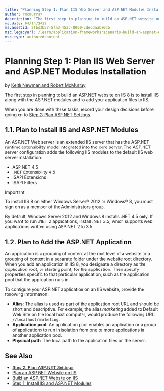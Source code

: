 ```yaml
---
title: "Planning Step 1: Plan IIS Web Server and ASP.NET Modules Installation"
author: rmcmurray
description: "The first step in planning to build an ASP.NET website on IIS 8 is to install IIS along with the ASP.NET modules and to add your application files to IIS."
ms.date: 04/14/2013
ms.assetid: 2fbd3b57-5fa3-453c-8060-cdecdaabe6db
msc.legacyurl: /learn/application-frameworks/scenario-build-an-aspnet-website-on-iis/planning-step-1-plan-iis-web-server-and-asp-net-modules-installation
msc.type: authoredcontent
---
```

Planning Step 1: Plan IIS Web Server and ASP.NET Modules Installation
====================
by [Keith Newman and Robert McMurray](https://github.com/rmcmurray)

The first step in planning to build an ASP.NET website on IIS 8 is to install IIS along with the ASP.NET modules and to add your application files to IIS.

When you are done with these tasks, record your design decisions before going on to [Step 2: Plan ASP.NET Settings](planning-step-2-plan-asp-net-settings.md).

<a id="11"></a>
## 1.1. Plan to Install IIS and ASP.NET Modules

An ASP.NET Web server is an extended IIS server that has the ASP.NET runtime extensibility model integrated into the core server. The ASP.NET server configuration adds the following IIS modules to the default IIS web server installation:

- ASP.NET 4.5
- .NET Extensibility 4.5
- ISAPI Extensions
- ISAPI Filters

> [!IMPORTANT]
> To install IIS 8 on either Windows Server® 2012 or Windows® 8, you must sign on as a member of the Administrators group.

By default, Windows Server 2012 and Windows 8 installs .NET 4.5 only. If you want to run .NET 2 applications, install .NET 3.5, which supports web applications written using ASP.NET 2 to 3.5.

<a id="12"></a>
## 1.2. Plan to Add the ASP.NET Application

An application is a grouping of content at the root level of a website or a grouping of content in a separate folder under the website root directory. When you add an application in IIS 8, you designate a directory as the *application root*, or starting point, for the application. Then specify properties specific to that particular application, such as the application pool that the application runs in.

To configure your ASP.NET application on an IIS website, provide the following information:

- **Alias**: The alias is used as part of the application root URL and should be short and descriptive. For example, the alias *marketing* added to Default Web Site on the local host computer, would produce the following URL: `//localhost/marketing`.
- **Application pool**: An application pool enables an application or a group of applications to run in isolation from one or more applications in another application pool.
- **Physical path**: The local path to the application files on the server.

## See Also

- [Step 2: Plan ASP.NET Settings](planning-step-2-plan-asp-net-settings.md)
- [Plan an ASP.NET Website on IIS](plan-an-asp-net-website-on-iis.md)
- [Build an ASP.NET Website on IIS](overview-build-an-asp-net-website-on-iis.md)
- [Step 1: Install IIS and ASP.NET Modules](configuring-step-1-install-iis-and-asp-net-modules.md)